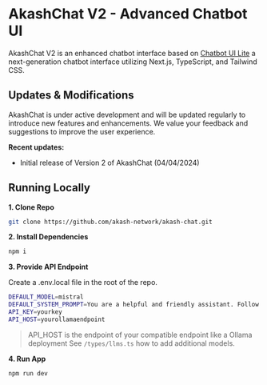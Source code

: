 # AkashChat V2 - Advanced Chatbot UI

AkashChat V2 is an enhanced chatbot interface based on [Chatbot UI Lite](https://github.com/mckaywrigley/chatbot-ui-lite) a next-generation chatbot interface utilizing Next.js, TypeScript, and Tailwind CSS.

## Updates & Modifications

AkashChat is under active development and will be updated regularly to introduce new features and enhancements. We value your feedback and suggestions to improve the user experience.

**Recent updates:**

- Initial release of Version 2 of AkashChat (04/04/2024)

## Running Locally

**1. Clone Repo**

```bash
git clone https://github.com/akash-network/akash-chat.git
```

**2. Install Dependencies**

```bash
npm i
```

**3. Provide API Endpoint**

Create a .env.local file in the root of the repo.

```bash
DEFAULT_MODEL=mistral
DEFAULT_SYSTEM_PROMPT=You are a helpful and friendly assistant. Follow the user's instructions carefully. Don't use emojis or slang. Provide accurate and helpful information.
API_KEY=yourkey
API_HOST=yourollamaendpoint
```

> API_HOST is the endpoint of your compatible endpoint like a Ollama deployment
> See `/types/llms.ts` how to add additional models.

**4. Run App**

```bash
npm run dev
```
